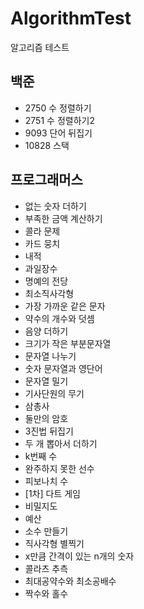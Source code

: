 # AlgorithmTest
알고리즘 테스트

<h2>백준</h2>
<ul>
  <li>2750 수 정렬하기</li>
  <li>2751 수 정렬하기2</li>
  <li>9093 단어 뒤집기</li>
  <li>10828 스택</li>
</ul>

<h2>프로그래머스</h2>
<ul>
  <li>없는 숫자 더하기</li>
  <li>부족한 금액 계산하기</li>
  <li>콜라 문제</li>
  <li>카드 뭉치</li>
  <li>내적</li>
  <li>과일장수</li>
  <li>명예의 전당</li>
  <li>최소직사각형</li>
  <li>가장 가까운 같은 문자</li>
  <li>약수의 개수와 덧셈</li>
  <li>음양 더하기</li>
  <li>크기가 작은 부분문자열</li>
  <li>문자열 나누기</li>
  <li>숫자 문자열과 영단어</li>
  <li>문자열 밀기</li>
  <li>기사단원의 무기</li>
  <li>삼총사</li>
  <li>둘만의 암호</li>
  <li>3진법 뒤집기</li>
  <li>두 개 뽑아서 더하기</li>
  <li>k번째 수</li>
  <li>완주하지 못한 선수</li>
  <li>피보나치 수</li>
  <li>[1차] 다트 게임</li>
  <li>비밀지도</li>
  <li>예산</li>
  <li>소수 만들기</li>
  <li>직사각형 별찍기</li>
  <li>x만큼 간격이 있는 n개의 숫자</li>
  <li>콜라츠 추측</li>
  <li>최대공약수와 최소공배수</li>
  <li>짝수와 홀수</li>
</ul>
